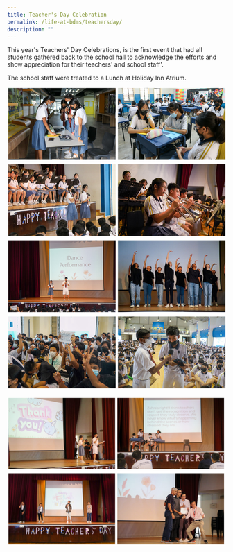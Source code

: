 ```yaml
---
title: Teacher's Day Celebration
permalink: /life-at-bdms/teachersday/
description: ""
---
```

This year's Teachers' Day Celebrations,
is the first event that had all students gathered back to the school hall to acknowledge the efforts and show appreciation for their
teachers' and school staff'. 

The school staff were treated to a Lunch at Holiday Inn Atrium.

![](/images/Lifebdms/lifebdms-teachersday-01.jpg)

![](/images/Lifebdms/lifebdms-teachersday-02.jpg)

